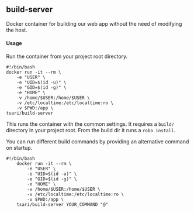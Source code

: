## build-server
Docker container for building our web app without the need of modifying the host.

#### Usage
Run the container from your project root directory.

    #!/bin/bash
    docker run -it --rm \
        -e "USER" \
        -e "UID=$(id -u)" \
        -e "GID=$(id -g)" \
        -e "HOME" \
        -v /home/$USER:/home/$USER \
        -v /etc/localtime:/etc/localtime:ro \
        -v $PWD:/app \
    tsari/build-server


This runs the container with the common settings. It requires a ```build/``` directory in your project root.
From the build dir it runs a ```robo install```.

You can run different build commands by providing an alternative command on startup.

    #!/bin/bash
        docker run -it --rm \
            -e "USER" \
            -e "UID=$(id -u)" \
            -e "GID=$(id -g)" \
            -e "HOME" \
            -v /home/$USER:/home/$USER \
            -v /etc/localtime:/etc/localtime:ro \
            -v $PWD:/app \
        tsari/build-server YOUR_COMMAND "@"
